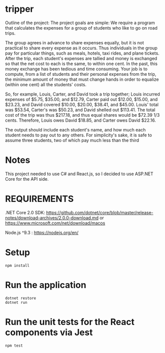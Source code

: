 # tripper

Outline of the project: 
The project goals are simple: We require a program that calculates the expenses for a group of students who like to go on road trips.

The group agrees in advance to share expenses equally, but it is not practical to share every expense as it occurs. Thus individuals in the group pay for particular things, such as meals, hotels, taxi rides, and plane tickets. After the trip, each student's expenses are tallied and money is exchanged so that the net cost to each is the same, to within one cent. In the past, this money exchange has been tedious and time consuming. Your job is to compute, from a list of students and their personal expenses from the trip, the minimum amount of money that must change hands in order to equalize (within one cent) all the students' costs.

So, for example, Louis, Carter, and David took a trip together; Louis incurred expenses of $5.75, $35.00, and $12.79, Carter paid out $12.00, $15.00, and $23.23, and David covered $10.00, $20.00, $38.41, and $45.00. Louis' total was $53.54, Carter's was $50.23, and David shelled out $113.41. The total cost of the trip was thus $217.18, and thus equal shares would be $72.39 1/3 cents. Therefore, Louis owes David $18.85, and Carter owes David $22.16.

The output should include each student's name, and how much each student needs to pay out to any others. For simplicity's sake, it is safe to assume three students, two of which pay much less than the third

# Notes

This project needed to use C# and React.js, so I decided to use ASP.NET Core for the API side.

# REQUIREMENTS
.NET Core 2.0 SDK: 
https://github.com/dotnet/core/blob/master/release-notes/download-archives/2.0.0-download.md
or https://www.microsoft.com/net/download/macos

Node.js ^9.3 : https://nodejs.org/en/ 

# Setup

```npm install```

# Run the application 
 
```
dotnet restore
dotnet run 
```

# Run the unit tests for the React components via Jest 
 
``` 
npm test 
```

